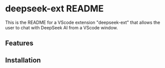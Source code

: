 # deepseek-ext README

This is the README for a VScode extension "deepseek-ext" that allows the user to chat with DeepSeek AI from a VScode window.

## Features

## Installation
